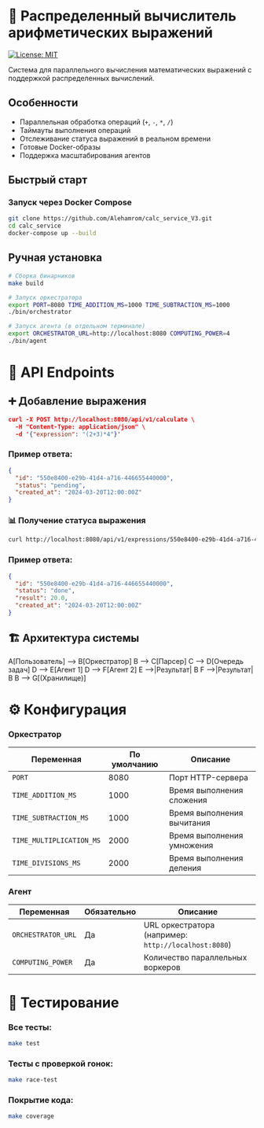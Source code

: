 # 🧮 Распределенный вычислитель арифметических выражений

[![License: MIT](https://img.shields.io/badge/License-MIT-yellow.svg)](https://opensource.org/licenses/MIT)

Система для параллельного вычисления математических выражений с поддержкой распределенных вычислений.

## Особенности

- Параллельная обработка операций (`+`, `-`, `*`, `/`)
- Таймауты выполнения операций
- Отслеживание статуса выражений в реальном времени
- Готовые Docker-образы
- Поддержка масштабирования агентов

## Быстрый старт

### Запуск через Docker Compose

```bash
git clone https://github.com/Alehamrom/calc_service_V3.git
cd calc_service
docker-compose up --build
```

## Ручная установка

```bash
# Сборка бинарников
make build

# Запуск оркестратора
export PORT=8080 TIME_ADDITION_MS=1000 TIME_SUBTRACTION_MS=1000
./bin/orchestrator

# Запуск агента (в отдельном терминале)
export ORCHESTRATOR_URL=http://localhost:8080 COMPUTING_POWER=4
./bin/agent
```

# 📡 API Endpoints

## ➕ Добавление выражения
```json
curl -X POST http://localhost:8080/api/v1/calculate \
  -H "Content-Type: application/json" \
  -d '{"expression": "(2+3)*4"}'
```

### Пример ответа:
```json
{
  "id": "550e8400-e29b-41d4-a716-446655440000",
  "status": "pending",
  "created_at": "2024-03-20T12:00:00Z"
}
```

### 📊 Получение статуса выражения
```bash
curl http://localhost:8080/api/v1/expressions/550e8400-e29b-41d4-a716-446655440000
```

### Пример ответа:
```json
{
  "id": "550e8400-e29b-41d4-a716-446655440000",
  "status": "done",
  "result": 20.0,
  "created_at": "2024-03-20T12:00:00Z"
}
```

## 🏗️ Архитектура системы
A[Пользователь] --> B[Оркестратор]
B --> C[Парсер]
C --> D[Очередь задач]
D --> E[Агент 1]
D --> F[Агент 2]
E -->|Результат| B
F -->|Результат| B
B --> G[(Хранилище)]

# ⚙️ Конфигурация

### Оркестратор
| Переменная               | По умолчанию | Описание                     |
|--------------------------|--------------|------------------------------|
| `PORT`                   | 8080         | Порт HTTP-сервера            |
| `TIME_ADDITION_MS`       | 1000         | Время выполнения сложения    |
| `TIME_SUBTRACTION_MS`    | 1000         | Время выполнения вычитания   |
| `TIME_MULTIPLICATION_MS` | 2000         | Время выполнения умножения   |
| `TIME_DIVISIONS_MS`      | 2000         | Время выполнения деления     |

### Агент
| Переменная             | Обязательно | Описание                          |
|------------------------|-------------|-----------------------------------|
| `ORCHESTRATOR_URL`     | Да          | URL оркестратора (например: `http://localhost:8080`) |
| `COMPUTING_POWER`      | Да          | Количество параллельных воркеров  |



# 🧪 Тестирование

### Все тесты:
```bash
make test
```

### Тесты с проверкой гонок:
```bash
make race-test
```

### Покрытие кода:
```bash
make coverage
```
